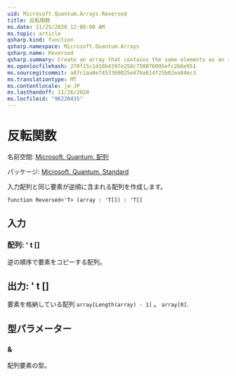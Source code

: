 ```yaml
---
uid: Microsoft.Quantum.Arrays.Reversed
title: 反転関数
ms.date: 11/25/2020 12:00:00 AM
ms.topic: article
qsharp.kind: function
qsharp.namespace: Microsoft.Quantum.Arrays
qsharp.name: Reversed
qsharp.summary: Create an array that contains the same elements as an input array but in Reversed order.
ms.openlocfilehash: 270f15c1d10b4397e258c750876095efc2b8e951
ms.sourcegitcommit: a87c1aa8e7453360025e47ba614f25b02ea84ec3
ms.translationtype: MT
ms.contentlocale: ja-JP
ms.lasthandoff: 11/26/2020
ms.locfileid: "96220435"
---
```

# <a name="reversed-function"></a>反転関数

名前空間: [Microsoft. Quantum. 配列](xref:Microsoft.Quantum.Arrays)

パッケージ: [Microsoft. Quantum. Standard](https://nuget.org/packages/Microsoft.Quantum.Standard)


入力配列と同じ要素が逆順に含まれる配列を作成します。

```qsharp
function Reversed<'T> (array : 'T[]) : 'T[]
```


## <a name="input"></a>入力

### <a name="array--t"></a>配列: ' t []

逆の順序で要素をコピーする配列。



## <a name="output--t"></a>出力: ' t []

要素を格納している配列 `array[Length(array) - 1]` 。 `array[0]`.

## <a name="type-parameters"></a>型パラメーター

### <a name="t"></a>&

配列要素の型。